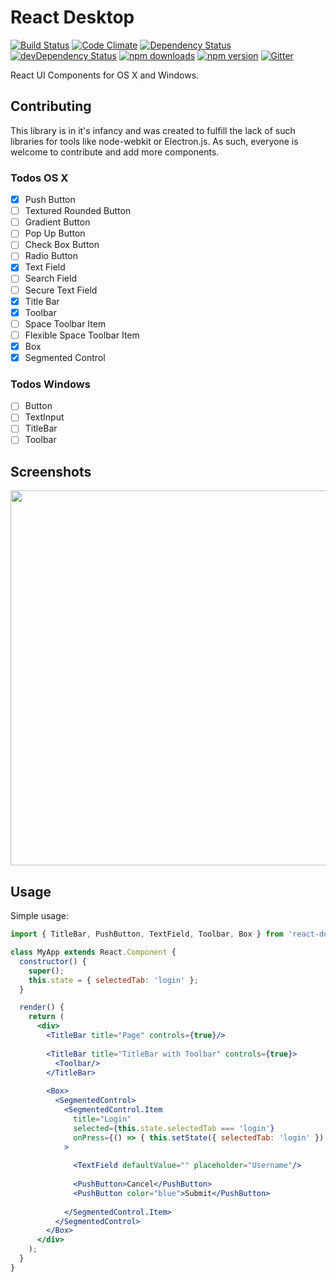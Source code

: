 # React Desktop

[![Build Status](https://travis-ci.org/gabrielbull/react-desktop.svg)](https://travis-ci.org/gabrielbull/react-desktop)
[![Code Climate](https://codeclimate.com/github/gabrielbull/react-desktop/badges/gpa.svg)](https://codeclimate.com/github/gabrielbull/react-desktop)
[![Dependency Status](https://david-dm.org/gabrielbull/react-desktop.svg)](https://david-dm.org/gabrielbull/react-desktop)
[![devDependency Status](https://david-dm.org/gabrielbull/react-desktop/dev-status.svg)](https://david-dm.org/gabrielbull/react-desktop#info=devDependencies)
[![npm downloads](http://img.shields.io/npm/dt/react-desktop.svg)](https://www.npmjs.org/package/react-desktop)
[![npm version](https://img.shields.io/npm/v/react-desktop.svg)](https://www.npmjs.org/package/react-desktop)
[![Gitter](https://badges.gitter.im/Join%20Chat.svg)](https://gitter.im/gabrielbull/react-desktop?utm_source=badge&utm_medium=badge&utm_campaign=pr-badge)

React UI Components for OS X and Windows.

## Contributing

This library is in it's infancy and was created to fulfill the lack of such libraries for tools like node-webkit or
Electron.js. As such, everyone is welcome to contribute and add more components.

### Todos OS X

- [x] Push Button
- [ ] Textured Rounded Button
- [ ] Gradient Button
- [ ] Pop Up Button
- [ ] Check Box Button
- [ ] Radio Button
- [x] Text Field
- [ ] Search Field
- [ ] Secure Text Field
- [x] Title Bar
- [x] Toolbar
- [ ] Space Toolbar Item
- [ ] Flexible Space Toolbar Item
- [x] Box
- [x] Segmented Control

### Todos Windows

- [ ] Button
- [ ] TextInput
- [ ] TitleBar
- [ ] Toolbar

## Screenshots

<img src="https://raw.githubusercontent.com/gabrielbull/react-desktop/master/docs/screenshots/osx.png" width="600">

## Usage

Simple usage:

```jsx
import { TitleBar, PushButton, TextField, Toolbar, Box } from 'react-desktop';

class MyApp extends React.Component {
  constructor() {
    super();
    this.state = { selectedTab: 'login' };
  }

  render() {
    return (
      <div>
        <TitleBar title="Page" controls={true}/>
        
        <TitleBar title="TitleBar with Toolbar" controls={true}>
          <Toolbar/>
        </TitleBar>
        
        <Box>
          <SegmentedControl>
            <SegmentedControl.Item 
              title="Login"
              selected={this.state.selectedTab === 'login'}
              onPress={() => { this.setState({ selectedTab: 'login' }) } }
            >
              
              <TextField defaultValue="" placeholder="Username"/>
            
              <PushButton>Cancel</PushButton>
              <PushButton color="blue">Submit</PushButton>
              
            </SegmentedControl.Item>
          </SegmentedControl>
        </Box>
      </div>
    );
  }
}
```

